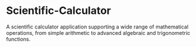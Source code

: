 # Scientific-Calculator
A scientific calculator application supporting a wide range of mathematical operations, from simple arithmetic to advanced algebraic and trigonometric functions.
